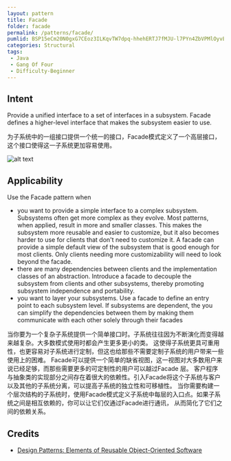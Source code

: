 ```yaml
---
layout: pattern
title: Facade
folder: facade
permalink: /patterns/facade/
pumlid: BSP15eCm20N0gxG7CEoz3ILKqvTW7dpq-hhehERTJ7fMJU-l7PYn4ZbVPMlOyvEXBeT13KMEGQtdnM2d7v-yL8sssJ8PKBUWmV64lYnSbHJoRqaVPUReDm00
categories: Structural
tags:
 - Java
 - Gang Of Four
 - Difficulty-Beginner
---
```


## Intent
Provide a unified interface to a set of interfaces in a subsystem.
Facade defines a higher-level interface that makes the subsystem easier to use.

为子系统中的一组接口提供一个统一的接口，Facade模式定义了一个高层接口，这个接口使得这一子系统更加容易使用。

![alt text](./etc/facade_1.png "Facade")

## Applicability
Use the Facade pattern when

* you want to provide a simple interface to a complex subsystem. Subsystems often get more complex  as they evolve. Most patterns, when applied, result in more and smaller classes. This makes the subsystem more reusable and easier to customize, but it also becomes harder to use for clients that don't need to customize it. A facade can provide a simple default view of the subsystem that is good enough for most clients. Only clients needing more customizability will need to look beyond the facade.
* there are many dependencies between clients and the implementation classes of an abstraction. Introduce a facade to decouple the subsystem from clients and other subsystems, thereby promoting subsystem independence and portability.
* you want to layer your subsystems. Use a facade to define an entry point to each subsystem level. If subsystems are dependent, the you can simplify the dependencies between them by making them communicate with each other solely through their facades

当你要为一个复杂子系统提供一个简单接口时。子系统往往因为不断演化而变得越来越复杂。大多数模式使用时都会产生更多更小的类。
  这使得子系统更具可重用性，也更容易对子系统进行定制，但这也给那些不需要定制子系统的用户带来一些使用上的困难。
  Facade可以提供一个简单的缺省视图，这一视图对大多数用户来说已经足够，而那些需要更多的可定制性的用户可以越过Facade 层。
客户程序与抽象类的实现部分之间存在着很大的依赖性。引入Facade将这个子系统与客户以及其他的子系统分离，可以提高子系统的独立性和可移植性。
当你需要构建一个层次结构的子系统时，使用Facade模式定义子系统中每层的入口点。如果子系统之间是相互依赖的，你可以让它们仅通过Facade进行通讯，
  从而简化了它们之间的依赖关系。


## Credits

* [Design Patterns: Elements of Reusable Object-Oriented Software](http://www.amazon.com/Design-Patterns-Elements-Reusable-Object-Oriented/dp/0201633612)
